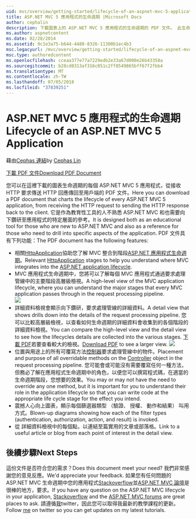```yaml
---
uid: mvc/overview/getting-started/lifecycle-of-an-aspnet-mvc-5-application
title: ASP.NET MVC 5 應用程式的生命週期 |Microsoft Docs
author: cephalin
description: 下載圖表上的 ASP.NET MVC 5 應用程式的生命週期的 PDF 文件。 此生命週期文件提供 MVC 生命週期的高層級檢視...
ms.author: aspnetcontent
ms.date: 02/28/2014
ms.assetid: 9c1e3a75-b644-4480-8326-11300b1ec4b3
msc.legacyurl: /mvc/overview/getting-started/lifecycle-of-an-aspnet-mvc-5-application
msc.type: authoredcontent
ms.openlocfilehash: cceaa377e77a7229edb2e33a67d000e26b43358a
ms.sourcegitcommit: b28cd0313af316c051c2ff8549865bff67f2fbb4
ms.translationtype: MT
ms.contentlocale: zh-TW
ms.lasthandoff: 07/05/2018
ms.locfileid: "37839251"
---
```

<a name="lifecycle-of-an-aspnet-mvc-5-application"></a><span data-ttu-id="2fe56-104">ASP.NET MVC 5 應用程式的生命週期</span><span class="sxs-lookup"><span data-stu-id="2fe56-104">Lifecycle of an ASP.NET MVC 5 Application</span></span>
====================
<span data-ttu-id="2fe56-105">藉由[Cephas 連結](https://github.com/cephalin)</span><span class="sxs-lookup"><span data-stu-id="2fe56-105">by [Cephas Lin](https://github.com/cephalin)</span></span>

[<span data-ttu-id="2fe56-106">下載 PDF 文件</span><span class="sxs-lookup"><span data-stu-id="2fe56-106">Download PDF Document</span></span>](lifecycle-of-an-aspnet-mvc-5-application/_static/lifecycle-of-an-aspnet-mvc-5-application1.pdf)

<span data-ttu-id="2fe56-107">您可以在這裡下載的圖表生命週期的每個 ASP.NET MVC 5 應用程式，從接收 HTTP 要求傳送 HTTP 回應傳回至用戶端的 PDF 文件。</span><span class="sxs-lookup"><span data-stu-id="2fe56-107">Here you can download a PDF document that charts the lifecycle of every ASP.NET MVC 5 application, from receiving the HTTP request to sending the HTTP response back to the client.</span></span> <span data-ttu-id="2fe56-108">它是作為教育性工具的人不熟悉 ASP.NET MVC 和也需要向下鑽研至應用程式的特定層面的參考。</span><span class="sxs-lookup"><span data-stu-id="2fe56-108">It is designed both as an educational tool for those who are new to ASP.NET MVC and also as a reference for those who need to drill into specific aspects of the application.</span></span> <span data-ttu-id="2fe56-109">PDF 文件具有下列功能：</span><span class="sxs-lookup"><span data-stu-id="2fe56-109">The PDF document has the following features:</span></span>

- <span data-ttu-id="2fe56-110">相關[HttpApplication](https://msdn.microsoft.com/library/system.web.httpapplication.aspx)協助您了解 MVC 整合到階段[ASP.NET 應用程式生命週期](https://msdn.microsoft.com/library/bb470252.aspx)。</span><span class="sxs-lookup"><span data-stu-id="2fe56-110">Relevant [HttpApplication](https://msdn.microsoft.com/library/system.web.httpapplication.aspx) stages to help you understand where MVC integrates into the [ASP.NET application lifecycle](https://msdn.microsoft.com/library/bb470252.aspx).</span></span>
- <span data-ttu-id="2fe56-111">MVC 應用程式生命週期中，您將可以了解每個 MVC 應用程式通過要求處理管線中的主要階段高層級檢視。</span><span class="sxs-lookup"><span data-stu-id="2fe56-111">A high-level view of the MVC application lifecycle, where you can understand the major stages that every MVC application passes through in the request processing pipeline.</span></span>  
    ![](lifecycle-of-an-aspnet-mvc-5-application/_static/image1.jpg)
- <span data-ttu-id="2fe56-112">詳細資料檢視會顯示向下鑽研，要求處理管線的詳細資料。</span><span class="sxs-lookup"><span data-stu-id="2fe56-112">A detail view that shows drills down into the details of the request processing pipeline.</span></span> <span data-ttu-id="2fe56-113">您可以比較高層級檢視，以查看如何生命週期的詳細資料會收集到的各個階段的詳細資料檢視。</span><span class="sxs-lookup"><span data-stu-id="2fe56-113">You can compare the high-level view and the detail view to see how the lifecycles details are collected into the various stages.</span></span> <span data-ttu-id="2fe56-114">[下載 PDF](lifecycle-of-an-aspnet-mvc-5-application/_static/lifecycle-of-an-aspnet-mvc-5-application1.pdf)若要查看較大的檢視。</span><span class="sxs-lookup"><span data-stu-id="2fe56-114">[Download PDF](lifecycle-of-an-aspnet-mvc-5-application/_static/lifecycle-of-an-aspnet-mvc-5-application1.pdf) to see a larger view.</span></span>
    ![](lifecycle-of-an-aspnet-mvc-5-application/_static/image2.jpg)
- <span data-ttu-id="2fe56-115">位置與用途上的所有可覆寫方法[控制器](https://msdn.microsoft.com/library/system.web.mvc.controller.aspx)要求處理管線中的物件。</span><span class="sxs-lookup"><span data-stu-id="2fe56-115">Placement and purpose of all overridable methods on the [Controller](https://msdn.microsoft.com/library/system.web.mvc.controller.aspx) object in the request processing pipeline.</span></span> <span data-ttu-id="2fe56-116">您可能會或可能沒有需要覆寫任何一種方法，但務必了解在應用程式生命週期中的角色，以便您可以撰寫程式碼，在適當的生命週期階段，您想要的效果。</span><span class="sxs-lookup"><span data-stu-id="2fe56-116">You may or may not have the need to override any one method, but it is important for you to understand their role in the application lifecycle so that you can write code at the appropriate life cycle stage for the effect you intend.</span></span>
- <span data-ttu-id="2fe56-117">震撼人心向上圖表，顯示每個篩選器類型 （驗證、 授權、 動作和結果） 叫用方式。</span><span class="sxs-lookup"><span data-stu-id="2fe56-117">Blown-up diagrams showing how each of the filter types (authentication, authorization, action, and result) is invoked.</span></span>
- <span data-ttu-id="2fe56-118">從 詳細資料檢視中的每個點，以連結至篇實用的文章或部落格。</span><span class="sxs-lookup"><span data-stu-id="2fe56-118">Link to a useful article or blog from each point of interest in the detail view.</span></span>


## <a name="next-steps"></a><span data-ttu-id="2fe56-119">後續步驟</span><span class="sxs-lookup"><span data-stu-id="2fe56-119">Next Steps</span></span>

<span data-ttu-id="2fe56-120">這份文件是否符合您的需求？</span><span class="sxs-lookup"><span data-stu-id="2fe56-120">Does this document meet your need?</span></span> <span data-ttu-id="2fe56-121">我們非常感謝您的意見反應。</span><span class="sxs-lookup"><span data-stu-id="2fe56-121">We'd appreciate your feedback.</span></span> <span data-ttu-id="2fe56-122">如果您有任何問題的 ASP.NET MVC 生命週期中您的應用程式[Stackoverflow](http://stackoverflow.com/help)並[ASP.NET MVC 論壇](https://forums.asp.net/1146.aspx)是很棒的地方，要求。</span><span class="sxs-lookup"><span data-stu-id="2fe56-122">If you have any question on the ASP.NET MVC lifecycle in your application, [Stackoverflow](http://stackoverflow.com/help) and the [ASP.NET MVC forums](https://forums.asp.net/1146.aspx) are great places to ask.</span></span> <span data-ttu-id="2fe56-123">請遵循[我](https://twitter.com/Cephas_MSFT)twitter，因此您可以取得我最新的教學課程的更新。</span><span class="sxs-lookup"><span data-stu-id="2fe56-123">Follow [me](https://twitter.com/Cephas_MSFT) on twitter so you can get updates on my latest tutorials.</span></span>

